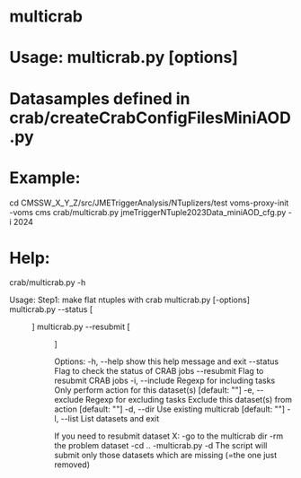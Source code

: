 # multicrab
#
# Usage:   multicrab.py <pset> [options]
# Datasamples defined in crab/createCrabConfigFilesMiniAOD.py

# Example:
cd CMSSW_X_Y_Z/src/JMETriggerAnalysis/NTuplizers/test
voms-proxy-init -voms cms
crab/multicrab.py jmeTriggerNTuple2023Data_miniAOD_cfg.py -i 2024                                                                                                    

# Help:
crab/multicrab.py -h

Usage: Step1: make flat ntuples with crab
      multicrab.py <pset> [-options]
      multicrab.py --status [<dir>]
      multicrab.py --resubmit [<dir>]

Options:
  -h, --help            show this help message and exit
  --status              Flag to check the status of CRAB jobs
  --resubmit            Flag to resubmit CRAB jobs
  -i, --include         Regexp for including tasks
                        Only perform action for this dataset(s) [default: ""]
  -e, --exclude         Regexp for excluding tasks
                        Exclude this dataset(s) from action [default: ""]
  -d, --dir             Use existing multicrab [default: ""]
  -l, --list            List datasets and exit


If you need to resubmit dataset X:
-go to the multicrab dir
-rm the problem dataset
-cd ..
-multicrab.py <pset> -d <the-multicrab-dir>
The script will submit only those datasets which are missing (=the one just removed)
